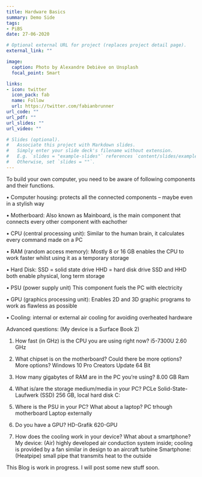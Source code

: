 ```yaml
---
title: Hardware Basics
summary: Demo Side
tags:
- PiBS
date: 27-06-2020

# Optional external URL for project (replaces project detail page).
external_link: ""

image:
  caption: Photo by Alexandre Debiève on Unsplash
  focal_point: Smart

links:
- icon: twitter
  icon_pack: fab
  name: Follow
  url: https://twitter.com/fabianbrunner
url_code: ""
url_pdf: ""
url_slides: ""
url_video: ""

# Slides (optional).
#   Associate this project with Markdown slides.
#   Simply enter your slide deck's filename without extension.
#   E.g. `slides = "example-slides"` references `content/slides/example-slides.md`.
#   Otherwise, set `slides = ""`.
---
```


To build your own computer, you need to be aware of following components and their functions.


•	Computer housing: 
   protects all the connected components – maybe even in a stylish way

•	Motherboard:
    Also known as Mainboard, is the main component that connects every other component with eachother

•	CPU (central processing unit):
    Similar to the human brain, it calculates every command made on a PC 

•	RAM (random access memory): 
    Mostly 8 or 16 GB enables the CPU to work faster whilst using it as a temporary storage

•	Hard Disk:
    SSD = solid state drive
    HHD = hard disk drive
    SSD and HHD both enable physical, long term storage

•	PSU (power supply unit)
    This component fuels the PC with electricity

•	GPU (graphics processing unit): 
    Enables 2D and 3D graphic programs to work as flawless as possible

•	Cooling:
    internal or external air cooling for avoiding overheated hardware



Advanced questions:
(My device is a Surface Book 2)

1.	How fast (in GHz) is the CPU you are using right now?
    i5-7300U 2.60 GHz

2.	What chipset is on the motherboard? Could there be more options?
    More options?
    Windows 10 Pro Creators Update 64 Bit

3.	How many gigabytes of RAM are in the PC you’re using?
    8.00 GB  Ram

4.	What is/are the storage medium/media in your PC?
    PCLe Solid-State-Laufwerk (SSD) 256 GB, local hard disk C:

5.	Where is the PSU in your PC? What about a laptop?
    PC trhough motherboard
    Laptop externally

6.	Do you have a GPU?
    HD-Grafik 620-GPU

7.	How does the cooling work in your device? What about a smartphone?
    My device: (Air) highly developed air conduction system inside; cooling is provided by a fan similar in design to an aircraft turbine
    Smartphone: (Heatpipe) small pipe that transmits heat to the outside




This Blog is work in progress. I will post some new stuff soon.
